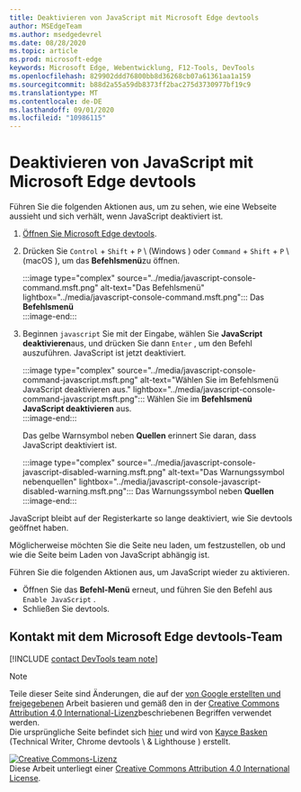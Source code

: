 ```yaml
---
title: Deaktivieren von JavaScript mit Microsoft Edge devtools
author: MSEdgeTeam
ms.author: msedgedevrel
ms.date: 08/28/2020
ms.topic: article
ms.prod: microsoft-edge
keywords: Microsoft Edge, Webentwicklung, F12-Tools, DevTools
ms.openlocfilehash: 829902ddd76800bb8d36268cb07a61361aa1a159
ms.sourcegitcommit: b88d2a55a59db8373ff2bac275d3730977bf19c9
ms.translationtype: MT
ms.contentlocale: de-DE
ms.lasthandoff: 09/01/2020
ms.locfileid: "10986115"
---
```

<!-- Copyright Kayce Basques 

   Licensed under the Apache License, Version 2.0 (the "License");
   you may not use this file except in compliance with the License.
   You may obtain a copy of the License at

       https://www.apache.org/licenses/LICENSE-2.0

   Unless required by applicable law or agreed to in writing, software
   distributed under the License is distributed on an "AS IS" BASIS,
   WITHOUT WARRANTIES OR CONDITIONS OF ANY KIND, either express or implied.
   See the License for the specific language governing permissions and
   limitations under the License.  -->

# Deaktivieren von JavaScript mit Microsoft Edge devtools  

Führen Sie die folgenden Aktionen aus, um zu sehen, wie eine Webseite aussieht und sich verhält, wenn JavaScript deaktiviert ist.  

1.  [Öffnen Sie Microsoft Edge devtools][DevToolsOpen].  
1.  Drücken Sie `Control` + `Shift` + `P` \ (Windows \) oder `Command` + `Shift` + `P` \ (macOS \), um das **Befehlsmenü**zu öffnen.  
    
    :::image type="complex" source="../media/javascript-console-command.msft.png" alt-text="Das Befehlsmenü" lightbox="../media/javascript-console-command.msft.png":::
       Das **Befehlsmenü**  
    :::image-end:::  
    
1.  Beginnen `javascript` Sie mit der Eingabe, wählen Sie **JavaScript deaktivieren**aus, und drücken Sie dann `Enter` , um den Befehl auszuführen.  JavaScript ist jetzt deaktiviert.  
    
    :::image type="complex" source="../media/javascript-console-command-javascript.msft.png" alt-text="Wählen Sie im Befehlsmenü JavaScript deaktivieren aus." lightbox="../media/javascript-console-command-javascript.msft.png":::
       Wählen Sie im **Befehlsmenü** **JavaScript deaktivieren** aus.  
    :::image-end:::  
    
    Das gelbe Warnsymbol neben **Quellen** erinnert Sie daran, dass JavaScript deaktiviert ist.  
    
    :::image type="complex" source="../media/javascript-console-javascript-disabled-warning.msft.png" alt-text="Das Warnungssymbol nebenquellen" lightbox="../media/javascript-console-javascript-disabled-warning.msft.png":::
       Das Warnungssymbol neben **Quellen**  
    :::image-end:::  
    
JavaScript bleibt auf der Registerkarte so lange deaktiviert, wie Sie devtools geöffnet haben.  

Möglicherweise möchten Sie die Seite neu laden, um festzustellen, ob und wie die Seite beim Laden von JavaScript abhängig ist.  

Führen Sie die folgenden Aktionen aus, um JavaScript wieder zu aktivieren.  

*   Öffnen Sie das **Befehl-Menü** erneut, und führen Sie den Befehl aus `Enable JavaScript` .  
*   Schließen Sie devtools.  

## Kontakt mit dem Microsoft Edge devtools-Team  

[!INCLUDE [contact DevTools team note](../includes/contact-devtools-team-note.md)]  

<!-- links -->  

[DevToolsOpen]: ../open.md "Öffnen Sie Microsoft Edge devtools | Microsoft docs"  

> [!NOTE]
> Teile dieser Seite sind Änderungen, die auf der [von Google erstellten und freigegebenen][GoogleSitePolicies] Arbeit basieren und gemäß den in der [Creative Commons Attribution 4,0 International-Lizenz][CCA4IL]beschriebenen Begriffen verwendet werden.  
> Die ursprüngliche Seite befindet sich [hier](https://developers.google.com/web/tools/chrome-devtools/javascript/disable) und wird von [Kayce Basken][KayceBasques] (Technical Writer, Chrome devtools \ & Lighthouse \) erstellt.  

[![Creative Commons-Lizenz][CCby4Image]][CCA4IL]  
Diese Arbeit unterliegt einer [Creative Commons Attribution 4.0 International License][CCA4IL].  

[CCA4IL]: https://creativecommons.org/licenses/by/4.0  
[CCby4Image]: https://i.creativecommons.org/l/by/4.0/88x31.png  
[GoogleSitePolicies]: https://developers.google.com/terms/site-policies  
[KayceBasques]: https://developers.google.com/web/resources/contributors/kaycebasques  
